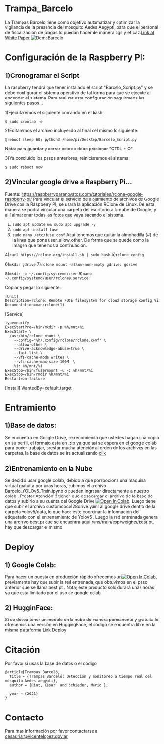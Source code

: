 # Trampa_Barcelo
La Trampas Barcelo  tiene como objetivo automatizar y optimizar la vigilancia de la presencia del mosquito Aedes Aegypti, para que el personal de fiscalización de plagas lo puedan hacer de manera ágil y eficaz.[Link al White Paper](https://docs.google.com/presentation/d/1T5CdcLSzgRe8cQpoi_sPB4U170551NGOrZNykcJD0xU/edit?usp=sharing)
![DemoBarcelo](https://user-images.githubusercontent.com/34106936/164496704-9e4ce7b8-644e-4b4a-9edf-5d5fb1295925.gif)

# Configuración de la Raspberry PI:
## 1)Cronogramar el Script
La raspberry tendrá que tener instalado el script "Barcelo_Script.py" y se debe configurar el sistema operativo de tal forma para que se ejecute al encender el sistema.
Para realizar esta configuración seguirmeos los siguientes pasos...

1)Ejecutaremos el siguiente comando en el bash:
```
$ sudo crontab -e
```
2)Editaremos el archivo incluyendo al final del mismo lo siguiente:
```
@reboot sleep 60; python3 /home/pi/Desktop/Barcelo_Script.py
```
Nota: para guardar y cerrar esto se debe presionar "CTRL + O".

3)Ya concluido los pasos anteriores, reiniciaremos el sistema:
```
$ sudo reboot now
```
## 2)Vincular google drive a Raspberry Pi...
Fuente: https://raspberryparanovatos.com/tutoriales/rclone-google-raspberry-pi/
Para vincular el servicio de alojamiento de archivos de Google Drive con la Raspberry PI, se usará la aplicación RClone de Linux.
De esta manera se podrá vincular una carpeta del escritorio a la nube de Google, y allí almacenar todas las fotos que vaya sacando el sistema.

1)  ```sudo apt update && sudo apt upgrade -y```
2) ```sudo apt install fuse```
3) ```sudo nano /etc/fuse.conf```
Aquí tenemos que quitar la almohadilla (#) de la línea que pone user_allow_other. De forma que se quede como la imagen que tenemos a continuación.

4)```curl https://rclone.org/install.sh | sudo bash```
5)```rclone config```

6)```mkdir gdrive```
7)```rclone mount –allow-non-empty gdrive: gdrive```

8)```mkdir -p ~/.config/systemd/user```
9)```nano ~/.config/systemd/user/rclone@.service```

Copiar y pegar lo siguiente: 
```
[Unit]
Description=rclone: Remote FUSE filesystem for cloud storage config %i
Documentation=man:rclone(1)
```

[Service]
```
Type=notify
ExecStartPre=/bin/mkdir -p %h/mnt/%i
ExecStart= \
  /usr/bin/rclone mount \
    --config="%h/.config/rclone/rclone.conf" \
    --allow-other \
    --drive-acknowledge-abuse=true \
    --fast-list \
    --vfs-cache-mode writes \
    --vfs-cache-max-size 100M  \
    %i: %h/mnt/%i
ExecStop=/bin/fusermount -u -z %h/mnt/%i
ExecStop=/bin/rmdir %h/mnt/%i
Restart=on-failure
```
[Install]
WantedBy=default.target
# Entramiento
## 1)Base de datos:
Se encuentra en Google Drive, se recomienda que ustedes hagan una copia en su perfil, el formato esta en .zip ya que asi se espera en el google colab para poder trabajar, prestar mucha atención al orden de los archivos en las carpetas, la base de datos se ira actualizando [clik](https://drive.google.com/file/d/10ohbdxYRDGHW70bg5qVobBg_0VSZBalg/view?usp=sharing)
## 2)Entrenamiento en la Nube
Se decidió usar google colab, debido a que porrpociona una maquina virtual gratuita por unas horas, subimos el archivo Barcelo_YOLOv5_Train.ipynb o pueden ingresar directamente a nuestro colab . Prestar Atención!!! tienen que desacargar el archivo de la base de datos y subirlo a su cuenta del Google Drive [![Open In Colab](https://colab.research.google.com/assets/colab-badge.svg)](https://colab.research.google.com/drive/1fbeB71yD09WK2JG9P3Ladu9MEzQ2rQad?usp=sharing). Luego tiene que subir el archivo customcoco128drive.yaml al google drive dentro de la carpeta yolov5/data, lo que hace este coordinar la información del etiquetado con el entrenamiento de Yolov5 .
Luego la red entrenada genera una archivo best.pt que se encuentra aqui runs/train/exp/weights/best.pt, hay que descargar el mismo 
# Deploy
## 1) Google Colab:
Para hacer un puesta en producción rápido ofrecemos un[![Open In Colab](https://colab.research.google.com/assets/colab-badge.svg)](https://colab.research.google.com/drive/1othxk0GPSFzQDGskWWky45uw4ohLIGYN?usp=sharing), previamente hay que subir la red entrenada, que obtuvimos en el paso anterior que se llama best.pt .
Nota; este producto solo durará unas horas ya que esta limitado por el uso de google colab
## 2) HugginFace:
Si se desea tener un modelo en la nube de manera permanente y gratuita le ofrecemos una versión en HuggingFace, el código se encuentra libre en la misma plataforma [Link Deploy](https://hf.space/embed/Municipalidad-de-Vicente-Lopez/Trampas_Barcelo/+)
# Citación
Por favor si usas la base de datos o el código 
```
@article{Trampas Barceló,
  title = {Trampas Barceló: Detección y monitoreo a tiempo real del mosquito Aedes aegypti},
  author = {Riat, César  and Schieder, Mario },
  
  year = {2021}
}
```
# Contacto 
Para mas información por favor contactarse a cesar.riat@vicentelopez.gov.ar

